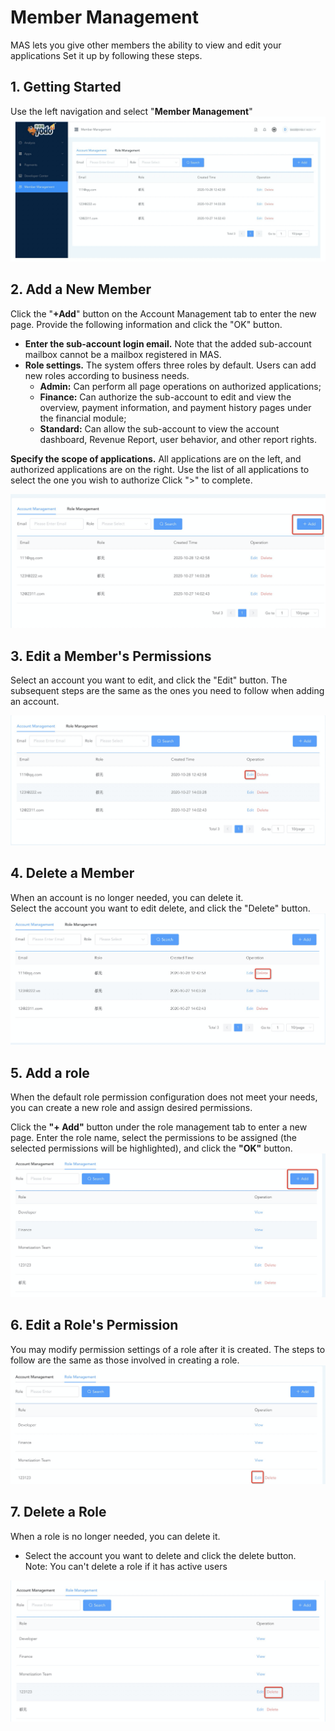 # Member Management

MAS lets you give other members the ability to view and edit your applications
Set it up by following these steps.

## 1. Getting Started

Use the left navigation and select "**Member Management**"
![](./../resource/account-member-management-1.png)

## 2. Add a New Member

Click the "**+Add**" button on the Account Management tab to enter the new page. Provide the following information and click the "OK" button.

* **Enter the sub-account login email.** Note that the added sub-account mailbox cannot be a mailbox registered in MAS.
* **Role settings.** The system offers  three roles by default. Users can add new roles according to business needs.
  * **Admin:** Can perform all page operations on authorized applications;
  * **Finance:** Can authorize the sub-account to edit and view the overview, payment information, and payment history pages under the financial module;
  * **Standard:** Can allow the sub-account to view the account dashboard, Revenue Report, user behavior, and other report rights.
  
**Specify the scope of applications.** All applications are on the left, and authorized applications are on the right. Use the list of all applications to select the one you wish to authorize Click ">" to complete.

![](./../resource/account-member-management-2.png)

## 3. Edit a Member's Permissions
Select an account you want to edit, and click the "Edit" button. The subsequent steps are the same as the ones you need to follow when adding an account.

![](./../resource/account-member-management-3.png)

## 4. Delete a Member

When an account is no longer needed, you can delete it.</br>
Select the account you want to edit delete, and click the "Delete" button.
![](./../resource/account-member-management-4.png)

## 5. Add a role
When the default role permission configuration does not meet your needs, you can create a new role and assign desired permissions.

Click the **"+ Add"** button under the role management tab to enter a new page. Enter the role name, select the permissions to be assigned (the selected permissions will be highlighted), and click the **"OK"** button.
![](./../resource/account-member-management-5.png)

## 6. Edit a Role's Permission
You may modify permission settings of a role after it is created. The steps to follow are the same as those involved in creating a role.
![](./../resource/account-member-management-6.png)

## 7. Delete a Role
When a role is no longer needed, you can delete it.

* Select the account you want to delete and click the delete button.</br>
Note: You can't delete a role if it has active users

![](./../resource/account-member-management-7.png)
